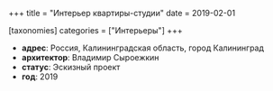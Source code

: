 +++
title = "Интерьер квартиры-студии"
date = 2019-02-01

[taxonomies]
categories = ["Интерьеры"]
+++

- **адрес**: Россия, Калининградская область, город Калининград
- **архитектор**: Владимир Сыроежкин
- **статус**: Эскизный проект
- **год**: 2019
